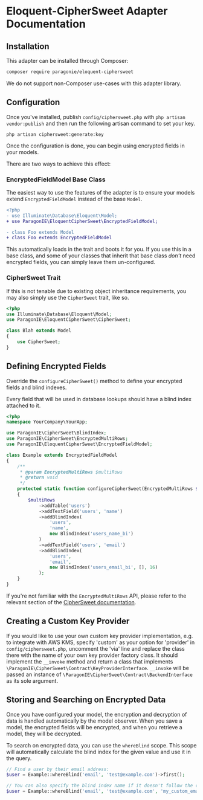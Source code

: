 # Eloquent-CipherSweet Adapter Documentation

## Installation

This adapter can be installed through Composer:

```sh
composer require paragonie/eloquent-ciphersweet
```

We do not support non-Composer use-cases with this adapter library.

## Configuration

Once you've installed, publish `config/ciphersweet.php` with `php artisan vendor:publish` and then run the following
artisan command to set your key.

```
php artisan ciphersweet:generate:key
```

Once the configuration is done, you can begin using encrypted fields in your models.

There are two ways to achieve this effect:

### EncryptedFieldModel Base Class

The easiest way to use the features of the adapter is to ensure your models extend
`EncryptedFieldModel` instead of the base `Model`.

```diff
<?php
- use Illuminate\Database\Eloquent\Model;
+ use ParagonIE\EloquentCipherSweet\EncryptedFieldModel;

- class Foo extends Model
+ class Foo extends EncryptedFieldModel
```

This automatically loads in the trait and boots it for you. If you use this in a base
class, and some of your classes that inherit that base class *don't* need encrypted fields,
you can simply leave them un-configured.

### CipherSweet Trait

If this is not tenable due to existing object inheritance requirements, you may also
simply use the `CipherSweet` trait, like so.

```php
<?php
use Illuminate\Database\Eloquent\Model;
use ParagonIE\EloquentCipherSweet\CipherSweet;

class Blah extends Model
{
    use CipherSweet;
}
```

## Defining Encrypted Fields

Override the `configureCipherSweet()` method to define your encrypted fields and blind indexes.

Every field that will be used in database lookups should have a blind index attached to it.

```php
<?php
namespace YourCompany\YourApp;

use ParagonIE\CipherSweet\BlindIndex;
use ParagonIE\CipherSweet\EncryptedMultiRows;
use ParagonIE\EloquentCipherSweet\EncryptedFieldModel;

class Example extends EncryptedFieldModel
{
    /**
     * @param EncryptedMultiRows $multiRows
     * @return void
     */
    protected static function configureCipherSweet(EncryptedMultiRows $multiRows): void
    {
        $multiRows
            ->addTable('users')
            ->addTextField('users', 'name')
            ->addBlindIndex(
                'users',
                'name',
                new BlindIndex('users_name_bi')
            )
            ->addTextField('users', 'email')
            ->addBlindIndex(
                'users',
                'email',
                new BlindIndex('users_email_bi', [], 16)
            );
    }
}
```

If you're not familiar with the `EncryptedMultiRows` API, please refer to the
relevant section of the [CipherSweet documentation](https://ciphersweet.paragonie.com/php/usage#encryptedmultirows).

## Creating a Custom Key Provider

If you would like to use your own custom key provider implementation, e.g. to integrate with AWS KMS, specify 'custom'
as your option for 'provider' in `config/ciphersweet.php`, uncomment the 'via' line and replace the class there with the
name of your own key provider factory class. It should implement the `__invoke` method and return a class that
implements `\ParagonIE\CipherSweet\Contract\KeyProviderInterface`. `__invoke` will be passed an instance of
`\ParagonIE\CipherSweet\Contract\BackendInterface` as its sole argument.

## Storing and Searching on Encrypted Data

Once you have configured your model, the encryption and decryption of data is handled automatically by the model
observer. When you save a model, the encrypted fields will be encrypted, and when you retrieve a model, they will be
decrypted.

To search on encrypted data, you can use the `whereBlind` scope. This scope will automatically calculate the blind index
for the given value and use it in the query.

```php
// Find a user by their email address:
$user = Example::whereBlind('email', 'test@example.com')->first();

// You can also specify the blind index name if it doesn't follow the convention:
$user = Example::whereBlind('email', 'test@example.com', 'my_custom_email_index')->first();
```
